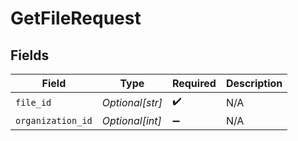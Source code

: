 # GetFileRequest


## Fields

| Field              | Type               | Required           | Description        |
| ------------------ | ------------------ | ------------------ | ------------------ |
| `file_id`          | *Optional[str]*    | :heavy_check_mark: | N/A                |
| `organization_id`  | *Optional[int]*    | :heavy_minus_sign: | N/A                |